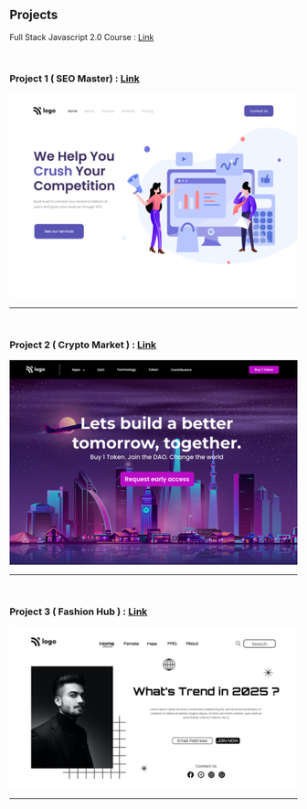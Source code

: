## Projects 

Full Stack Javascript 2.0 Course : [Link](https://ineuron.ai/course/Full-Stack-JavaScript-Bootcamp-2.0)

<br>

### Project 1 ( SEO Master) :  [Link](FSJS%202.0%20Project%2001/)

![image](./FSJS%202.0%20Project%2001/output.png)

---

<br>

### Project 2 ( Crypto Market ) :  [Link](FSJS%202.0%20Project%2002/)

![image](./FSJS%202.0%20Project%2002/output.png)

---

<br>

### Project 3 ( Fashion Hub ) :  [Link](FSJS%202.0%20Project%2003/)

![image](./FSJS%202.0%20Project%2003/output.png)

---
